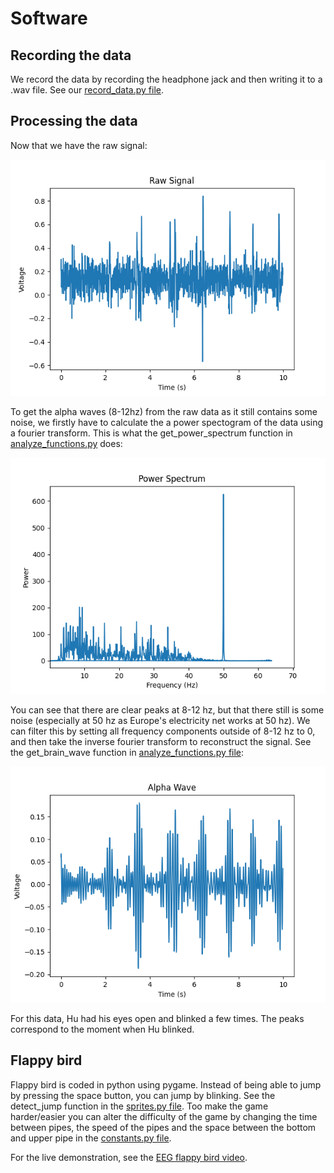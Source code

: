 # Software

## Recording the data
We record the data by recording the headphone jack and then writing it to a .wav file. See our [record_data.py file](analysis/record_data.py).

## Processing the data
Now that we have the raw signal:

![Raw Signal](images/raw_signal.png "Raw Signal")

To get the alpha waves (8-12hz) from the raw data as it still contains some noise, we firstly have to calculate the a power spectogram of the data using a fourier transform. This is what the get_power_spectrum function in [analyze_functions.py](analysis/analyze_functions.py) does:

![Power Spectrum](images/power_spectrum.png "Power Spectrum")

You can see that there are clear peaks at 8-12 hz, but that there still is some noise (especially at 50 hz as Europe's electricity net works at 50 hz). We can filter this by setting all frequency components outside of 8-12 hz to 0, and then take the inverse fourier transform to reconstruct the signal. See the get_brain_wave function in [analyze_functions.py file](analysis/analyze_functions.py):

![Filtered Signal](images/filtered_signal.png "Filtered Signal")

For this data, Hu had his eyes open and blinked a few times. The peaks correspond to the moment when Hu blinked.

## Flappy bird
Flappy bird is coded in python using pygame. Instead of being able to jump by pressing the space button, you can jump by blinking. See the detect_jump function in the [sprites.py file](flappy/sprites.py). Too make the game harder/easier you can alter the difficulty of the game by changing the time between pipes, the speed of the pipes and the space between the bottom and upper pipe in the [constants.py file](flappy/constants.py).

For the live demonstration, see the [EEG flappy bird video](videos/EEG%20flappy%20video.mp4).

